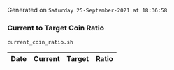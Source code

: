 Generated on `Saturday 25-September-2021 at 18:36:58`

### Current to Target Coin Ratio
`current_coin_ratio.sh`

Date|Current|Target|Ratio
---|---|---|---
